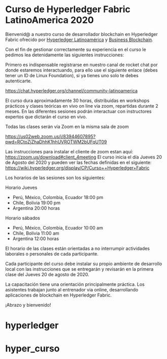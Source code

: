 # Curso de Hyperledger Fabric LatinoAmerica 2020

Bienvenid@ a nuestro curso de desarrollador blockchain en Hyperledger Fabric ofrecido por [Hyperledger Latinoamérica](https://wiki.hyperledger.org/display/CP/Hyperledger+Latinoamerica "Hyperledger Latinoamérica") y [Business Blockchain](https://www.blockchainempresarial.com/ "Business Blockchain").

Con el fin de gestionar correctamente su experiencia en el curso le pedimos lea detenidamente las siguientes instrucciones:

Primero es indispensable registrarse en nuestro canal de rocket chat por donde estaremos interactuando, para ello use el siguiente enlace (debes tener un ID de Linux Foundation), si ya tienes uno solo te debes autenticarte.
 
https://chat.hyperledger.org/channel/community-latinoamerica

El curso dura aproximadamente 30 horas, distribuidas en workshops prácticos y clases teóricas en vivo on line via zoom, repartidas durante 2 meses. En las diferentes sesiones podrán interactuar con instructores expertos que dictarán el curso en vivo.

Todas las clases serán vía  Zoom en la misma sala de zoom

https://us02web.zoom.us/j/83944607895?pwd=RCtoZjZhaDhhK1hhUVROTWM2bUFqUT09

Las instrucciones para instalar el cliente de zoom estan aquí: https://zoom.us/download#client_4meeting 
El curso inicia el día Jueves 20  de Agosto del 2020  y pueden ver las fechas definidas en el siguiente:
 https://wiki.hyperledger.org/display/CP/Curso++Hyperledger+Fabric
 
Los horarios de las sesiones son los siguientes:

Horario Jueves 
- Perú, México, Colombia, Ecuador 18:00 pm
- Chile, Bolivia 19:00 pm
- Argentina 20:00 horas

Horario sábados 
- Perú, México, Colombia, Ecuador 10:00 am
- Chile, Bolivia 11:00 am
- Argentina 12:00  horas
 
El horario de las clases están orientadas a no interrumpir  actividades laborales o personales de cada participante.

Cada participante del curso debe instalar su propio ambiente de desarrollo local con las instrucciones que se entregarán y revisarán en la primera clase del Jueves 20 de agosto de 2020.

La capacitación tiene una orientación principalmente práctica. Los asistentes trabajan junto al entrenador via online, desarrollando aplicaciones de blockchain en Hyperledger Fabric. 


¡Abrazo y bienvenido!
# hyperledger
# hyper_curso
